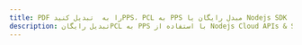---title: PDF را به  تبدیل کنیدPPS، PCL به PPS مبدل رایگان یا Nodejs SDKdescription: تبدیل رایگانPCL به PPS با استفاده از Nodejs Cloud APIs & SDK همچنین اسناد PDF را در Cloud ایجاد، ویرایش و رندر کنید.---